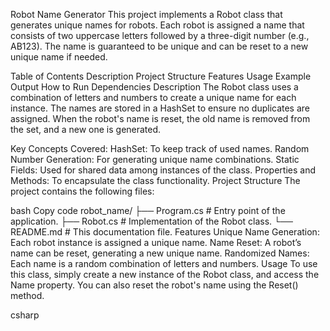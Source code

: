 Robot Name Generator
This project implements a Robot class that generates unique names for robots. Each robot is assigned a name that consists of two uppercase letters followed by a three-digit number (e.g., AB123). The name is guaranteed to be unique and can be reset to a new unique name if needed.

Table of Contents
Description
Project Structure
Features
Usage
Example Output
How to Run
Dependencies
Description
The Robot class uses a combination of letters and numbers to create a unique name for each instance. The names are stored in a HashSet to ensure no duplicates are assigned. When the robot's name is reset, the old name is removed from the set, and a new one is generated.

Key Concepts Covered:
HashSet: To keep track of used names.
Random Number Generation: For generating unique name combinations.
Static Fields: Used for shared data among instances of the class.
Properties and Methods: To encapsulate the class functionality.
Project Structure
The project contains the following files:

bash
Copy code
robot_name/
├── Program.cs          # Entry point of the application.
├── Robot.cs            # Implementation of the Robot class.
└── README.md           # This documentation file.
Features
Unique Name Generation: Each robot instance is assigned a unique name.
Name Reset: A robot’s name can be reset, generating a new unique name.
Randomized Names: Each name is a random combination of letters and numbers.
Usage
To use this class, simply create a new instance of the Robot class, and access the Name property. You can also reset the robot's name using the Reset() method.

csharp
